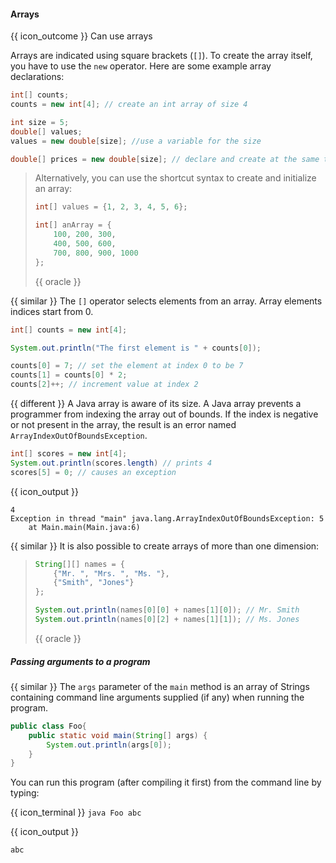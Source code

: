 <div id="title">

#### Arrays

</div>

<span id="prereqs"></span>

<span id="outcomes">{{ icon_outcome }} Can use arrays</span>

<div id="body">

Arrays are indicated using square brackets (`[]`). To create the array itself, you have to use the `new` operator. Here are some example array declarations:
```java
int[] counts;
counts = new int[4]; // create an int array of size 4

int size = 5;
double[] values;
values = new double[size]; //use a variable for the size

double[] prices = new double[size]; // declare and create at the same time
```
<blockquote>
Alternatively, you can use the shortcut syntax to create and initialize an array:

```java
int[] values = {1, 2, 3, 4, 5, 6};

int[] anArray = {
    100, 200, 300,
    400, 500, 600,
    700, 800, 900, 1000
};
```
{{ oracle }}
</blockquote>

{{ similar }} The `[]` operator selects elements from an array. Array elements <tooltip content="i.e., the index of the first element is 0, not 1">indices start from 0</tooltip>.
```java
int[] counts = new int[4];

System.out.println("The first element is " + counts[0]);

counts[0] = 7; // set the element at index 0 to be 7
counts[1] = counts[0] * 2;
counts[2]++; // increment value at index 2
```

{{ different }} A Java array is aware of its size. A Java array prevents a programmer from indexing the array out of bounds. If the index is negative or not present in the array, the result is an error named `ArrayIndexOutOfBoundsException`.
```java
int[] scores = new int[4];
System.out.println(scores.length) // prints 4
scores[5] = 0; // causes an exception
```
{{ icon_output }}
```
4
Exception in thread "main" java.lang.ArrayIndexOutOfBoundsException: 5
	at Main.main(Main.java:6)
```


{{ similar }} It is also possible to create arrays of more than one dimension:
<blockquote>

```java
String[][] names = {
    {"Mr. ", "Mrs. ", "Ms. "},
    {"Smith", "Jones"}
};

System.out.println(names[0][0] + names[1][0]); // Mr. Smith
System.out.println(names[0][2] + names[1][1]); // Ms. Jones
```
{{ oracle }}
</blockquote>

##### Passing arguments to a program

{{ similar }} The `args` parameter of the `main` method is an array of Strings containing command line arguments supplied (if any) when running the program.
```java
public class Foo{
    public static void main(String[] args) {
        System.out.println(args[0]);
    }
}
```
You can run this program (after compiling it first) from the command line by typing:

{{ icon_terminal }} `java Foo abc`

{{ icon_output }}

`abc`

</div>

<div id="extras">
</div>